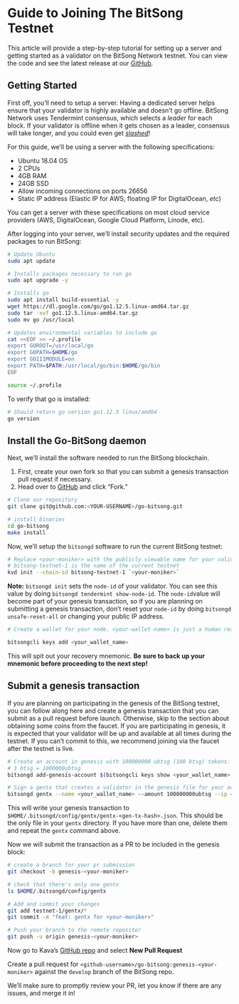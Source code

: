 # Guide to Joining The BitSong Testnet

This article will provide a step-by-step tutorial for setting up a server and getting started as a validator on the BitSong Network testnet. You can view the code and see the latest release at our [GitHub](https://github.com/bitsongofficial/go-bitsong).

## Getting Started

First off, you’ll need to setup a server. Having a dedicated server helps ensure that your validator is highly available and doesn’t go offline. BitSong Network uses Tendermint consensus, which selects a  _leader_  for each block. If your validator is offline when it gets chosen as a leader, consensus will take longer, and you could even get  [_slashed_](https://medium.com/coinmonks/cosmos-atom-staking-guide-4a4e703c998a)!

For this guide, we’ll be using a server with the following specifications:

-   Ubuntu 18.04 OS
-   2 CPUs
-   4GB RAM
-   24GB SSD
-   Allow incoming connections on ports 26656
-   Static IP address (Elastic IP for AWS, floating IP for DigitalOcean,  _etc_)

You can get a server with these specifications on most cloud service providers (AWS, DigitalOcean, Google Cloud Platform, Linode, etc).

After logging into your server, we’ll install security updates and the required packages to run BitSong:

```bash
# Update Ubuntu
sudo apt update

# Installs packages necessary to run go
sudo apt upgrade -y 

# Installs go
sudo apt install build-essential -y
wget https://dl.google.com/go/go1.12.5.linux-amd64.tar.gz
sudo tar -xvf go1.12.5.linux-amd64.tar.gz
sudo mv go /usr/local

# Updates environmental variables to include go
cat <<EOF >> ~/.profile
export GOROOT=/usr/local/go
export GOPATH=$HOME/go
export GO111MODULE=on
export PATH=$PATH:/usr/local/go/bin:$HOME/go/bin
EOF

source ~/.profile
```
To verify that go is installed:

```bash
# Should return go version go1.12.5 linux/amd64
go version
```

## Install the Go-BitSong daemon

Next, we’ll install the software needed to run the BitSong blockchain.
1) First, create your own fork so that you can submit a genesis transaction pull request if necessary.
2) Head over to [GitHub](https://github.com/bitsongofficial/go-bitsong) and click “Fork.”

```bash
# Clone our repository
git clone git@github.com:<YOUR-USERNAME>/go-bitsong.git

# install binaries
cd go-bitsong
make install
```

Now, we’ll setup the `bitsongd` software to run the current BitSong testnet:

```bash
# Replace <your-moniker> with the publicly viewable name for your validator.
# bitsong-testnet-1 is the name of the current testnet
kvd init --chain-id bitsong-testnet-1 `<your-moniker>`
```

**Note:** `bitsongd init` sets the `node-id` of your validator. You can see this value by doing `bitsongd tendermint show-node-id`. The `node-id`value will become part of your genesis transaction, so if you are planning on submitting a genesis transaction, don’t reset your `node-id` by doing `bitsongd unsafe-reset-all` or changing your public IP address.

```bash
# Create a wallet for your node. <your-wallet-name> is just a human readable name you can use to remember your wallet. It can be the same or different than your moniker.

bitsongcli keys add <your_wallet_name>
```
This will spit out your recovery mnemonic. 
**Be sure to back up your mnemonic before proceeding to the next step!**

## Submit a genesis transaction

If you are planning on participating in the genesis of the BitSong testnet, you can follow along here and create a genesis transaction that you can submit as a pull request before launch. Otherwise, skip to the section about obtaining some coins from the faucet. If you are participating in genesis, it is expected that your validator will be up and available at all times during the testnet. If you can’t commit to this, we recommend joining via the faucet after the testnet is live.

```bash
# Create an account in genesis with 100000000 ubtsg (100 btsg) tokens. Don't change the amount of ubtsg tokens so that we can have equal distribution among genesis participants.
# 1 btsg = 1000000ubtsg
bitsongd add-genesis-account $(bitsongcli keys show <your_wallet_name> -a) 100000000ubtsg

# Sign a gentx that creates a validator in the genesis file for your account. Note to pass your public ip to the --ip flag.
bitsongd gentx --name <your_wallet_name> --amount 100000000ubtsg --ip <your-public-ip>
```

This will write your genesis transaction to `$HOME/.bitsongd/config/gentx/gentx-<gen-tx-hash>.json`. This should be the only file in your `gentx` directory. If you have more than one, delete them and repeat the `gentx` command above.

Now we will submit the transaction as a PR to be included in the genesis block:

```bash
# create a branch for your pr submission
git checkout -b genesis-<your-moniker>

# check that there's only one gentx
ls $HOME/.bitsongd/config/gentx

# Add and commit your changes
git add testnet-1/gentx/*
git commit -m "feat: gentx for <your-moniker>"

# Push your branch to the remote repositor
git push -u origin genesis-<your-moniker>
```

Now go to Kava’s [GitHub repo](https://github.com/bitsongofficial/go-bitsong/pulls) and select **New Pull Request**

Create a pull request for `<github-username>/go-bitsong:genesis-<your-moniker>` against the `develop` branch of the BitSong repo.

We’ll make sure to promptly review your PR, let you know if there are any issues, and merge it in!
